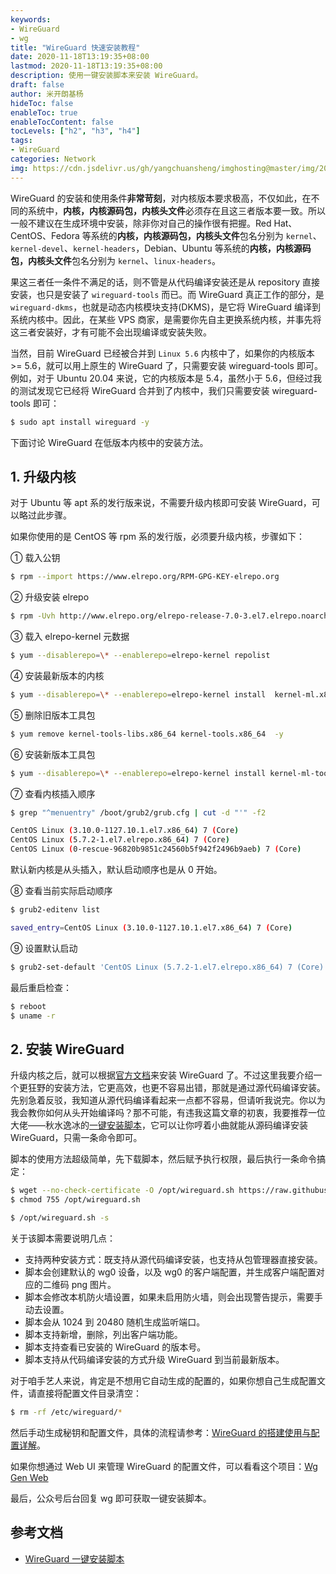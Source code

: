 ```yaml
---
keywords:
- WireGuard
- wg
title: "WireGuard 快速安装教程"
date: 2020-11-18T13:19:35+08:00
lastmod: 2020-11-18T13:19:35+08:00
description: 使用一键安装脚本来安装 WireGuard。
draft: false 
author: 米开朗基杨
hideToc: false
enableToc: true
enableTocContent: false
tocLevels: ["h2", "h3", "h4"]
tags:
- WireGuard
categories: Network
img: https://cdn.jsdelivr.us/gh/yangchuansheng/imghosting@master/img/20200704105149.png
---
```


WireGuard 的安装和使用条件**非常苛刻**，对内核版本要求极高，不仅如此，在不同的系统中，**内核，内核源码包，内核头文件**必须存在且这三者版本要一致。所以一般不建议在生成环境中安装，除非你对自己的操作很有把握。Red Hat、CentOS、Fedora 等系统的**内核，内核源码包，内核头文件**包名分别为 `kernel`、`kernel-devel`、`kernel-headers`，Debian、Ubuntu 等系统的**内核，内核源码包，内核头文件**包名分别为 `kernel`、`linux-headers`。

果这三者任一条件不满足的话，则不管是从代码编译安装还是从 repository 直接安装，也只是安装了 `wireguard-tools` 而已。而 WireGuard 真正工作的部分，是 `wireguard-dkms`，也就是动态内核模块支持(DKMS)，是它将 WireGuard 编译到系统内核中。因此，在某些 VPS 商家，是需要你先自主更换系统内核，并事先将这三者安装好，才有可能不会出现编译或安装失败。

当然，目前 WireGuard 已经被合并到 `Linux 5.6` 内核中了，如果你的内核版本 >= 5.6，就可以用上原生的 WireGuard 了，只需要安装 wireguard-tools 即可。例如，对于 Ubuntu 20.04 来说，它的内核版本是 5.4，虽然小于 5.6，但经过我的测试发现它已经将 WireGuard 合并到了内核中，我们只需要安装 wireguard-tools 即可：

```bash
$ sudo apt install wireguard -y
```

下面讨论 WireGuard 在低版本内核中的安装方法。

## 1. 升级内核

对于 Ubuntu 等 apt 系的发行版来说，不需要升级内核即可安装 WireGuard，可以略过此步骤。

如果你使用的是 CentOS 等 rpm 系的发行版，必须要升级内核，步骤如下：

① 载入公钥

```bash
$ rpm --import https://www.elrepo.org/RPM-GPG-KEY-elrepo.org
```

② 升级安装 elrepo

```bash
$ rpm -Uvh http://www.elrepo.org/elrepo-release-7.0-3.el7.elrepo.noarch.rpm
```

③ 载入 elrepo-kernel 元数据

```bash
$ yum --disablerepo=\* --enablerepo=elrepo-kernel repolist
```

④ 安装最新版本的内核

```bash
$ yum --disablerepo=\* --enablerepo=elrepo-kernel install  kernel-ml.x86_64  -y
```

⑤ 删除旧版本工具包

```bash
$ yum remove kernel-tools-libs.x86_64 kernel-tools.x86_64  -y
```

⑥ 安装新版本工具包

```bash
$ yum --disablerepo=\* --enablerepo=elrepo-kernel install kernel-ml-tools kernel-ml-devel kernel-ml-headers -y
```

⑦ 查看内核插入顺序

```bash
$ grep "^menuentry" /boot/grub2/grub.cfg | cut -d "'" -f2

CentOS Linux (3.10.0-1127.10.1.el7.x86_64) 7 (Core)
CentOS Linux (5.7.2-1.el7.elrepo.x86_64) 7 (Core)
CentOS Linux (0-rescue-96820b9851c24560b5f942f2496b9aeb) 7 (Core)
```

默认新内核是从头插入，默认启动顺序也是从 0 开始。

⑧ 查看当前实际启动顺序

```bash
$ grub2-editenv list

saved_entry=CentOS Linux (3.10.0-1127.10.1.el7.x86_64) 7 (Core)
```

⑨ 设置默认启动

```bash
$ grub2-set-default 'CentOS Linux (5.7.2-1.el7.elrepo.x86_64) 7 (Core)'
```

最后重启检查：

```bash
$ reboot
$ uname -r
```

## 2. 安装 WireGuard

升级内核之后，就可以根据[官方文档](https://www.wireguard.com/install/)来安装 WireGuard 了。不过这里我要介绍一个更狂野的安装方法，它更高效，也更不容易出错，那就是通过源代码编译安装。先别急着反驳，我知道从源代码编译看起来一点都不容易，但请听我说完。你以为我会教你如何从头开始编译吗？那不可能，有违我这篇文章的初衷，我要推荐一位大佬——秋水逸冰的[一键安装脚本](https://github.com/teddysun/across)，它可以让你哼着小曲就能从源码编译安装 WireGuard，只需一条命令即可。

脚本的使用方法超级简单，先下载脚本，然后赋予执行权限，最后执行一条命令搞定：

```bash
$ wget --no-check-certificate -O /opt/wireguard.sh https://raw.githubusercontent.com/teddysun/across/master/wireguard.sh
$ chmod 755 /opt/wireguard.sh

$ /opt/wireguard.sh -s
```

关于该脚本需要说明几点：

+ 支持两种安装方式：既支持从源代码编译安装，也支持从包管理器直接安装。
+ 脚本会创建默认的 wg0 设备，以及 wg0 的客户端配置，并生成客户端配置对应的二维码 png 图片。
+ 脚本会修改本机防火墙设置，如果未启用防火墙，则会出现警告提示，需要手动去设置。
+ 脚本会从 1024 到 20480 随机生成监听端口。
+ 脚本支持新增，删除，列出客户端功能。
+ 脚本支持查看已安装的 WireGuard 的版本号。
+ 脚本支持从代码编译安装的方式升级 WireGuard 到当前最新版本。

对于咱手艺人来说，肯定是不想用它自动生成的配置的，如果你想自己生成配置文件，请直接将配置文件目录清空：

```bash
$ rm -rf /etc/wireguard/*
```

然后手动生成秘钥和配置文件，具体的流程请参考：[WireGuard 的搭建使用与配置详解](/posts/wireguard-docs-practice/)。

如果你想通过 Web UI 来管理 WireGuard 的配置文件，可以看看这个项目：[Wg Gen Web](https://github.com/vx3r/wg-gen-web)

最后，公众号后台回复 wg 即可获取一键安装脚本。

## 参考文档

+ [WireGuard 一键安装脚本](https://teddysun.com/554.html)